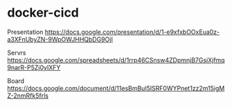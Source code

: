 # docker-cicd

Presentation
https://docs.google.com/presentation/d/1-e9xfxbOOxEua0z-a3XFnUbyZN-9WpOWJHHQbDG9OjI

Servrs
https://docs.google.com/spreadsheets/d/1rrp46CSnsw4ZDpmnjB7GsiXjfmq9narR-P5Zj0yIXFY

Board
https://docs.google.com/document/d/11esBmBuI5lSRF0WYPnet1zz2m15igMZ-2nmRfk5frls